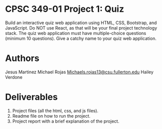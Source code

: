 # CPSC 349-01 Project 1: Quiz
Build an interactive quiz web application using HTML, CSS, Bootstrap, and JavaScript. Do NOT 
use React, as that will be your final project technology stack. The quiz web application must 
have multiple-choice questions (minimum 10 questions). Give a catchy name to your quiz 
web application. 

# Authors
Jesus Martinez
Michael Rojas  Michaels.rojas13@csu.fullerton.edu
Hailey Verdone

# Deliverables 
1) Project files (all the html, css, and js files).
2) Readme file on how to run the project.
3) Project report with a brief explanation of the project.